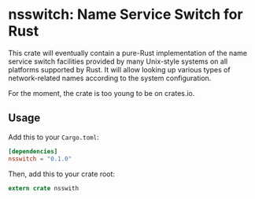 # nsswitch: Name Service Switch for Rust

This crate will eventually contain a pure-Rust implementation of the
name service switch facilities provided by many Unix-style systems on all
platforms supported by Rust. It will allow looking up various types of
network-related names according to the system configuration.

For the moment, the crate is too young to be on crates.io.


## Usage

Add this to your `Cargo.toml`:

```toml
[dependencies]
nsswitch = "0.1.0"
```

Then, add this to your crate root:

```rust
extern crate nsswith
```


